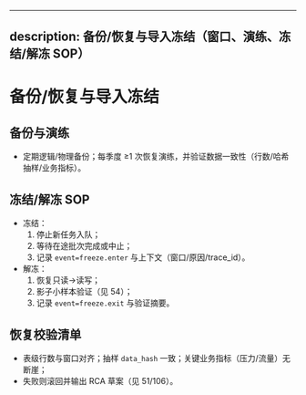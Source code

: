 ______________________________________________________________________

## description: 备份/恢复与导入冻结（窗口、演练、冻结/解冻 SOP）

# 备份/恢复与导入冻结

## 备份与演练

- 定期逻辑/物理备份；每季度 ≥1 次恢复演练，并验证数据一致性（行数/哈希抽样/业务指标）。

## 冻结/解冻 SOP

- 冻结：
  1. 停止新任务入队；
  1. 等待在途批次完成或中止；
  1. 记录 `event=freeze.enter` 与上下文（窗口/原因/trace_id）。
- 解冻：
  1. 恢复只读→读写；
  1. 影子小样本验证（见 54）；
  1. 记录 `event=freeze.exit` 与验证摘要。

## 恢复校验清单

- 表级行数与窗口对齐；抽样 `data_hash` 一致；关键业务指标（压力/流量）无断崖；
- 失败则滚回并输出 RCA 草案（见 51/106）。
